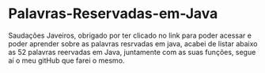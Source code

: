 # Palavras-Reservadas-em-Java
Saudações Javeiros, obrigado por ter clicado no link para poder acessar e poder aprender sobre as palavras resrvadas em java, acabei de listar abaixo as 52 palavras reervadas em Java, juntamente com as suas funções, segue aí o meu gitHub que farei o mesmo.
